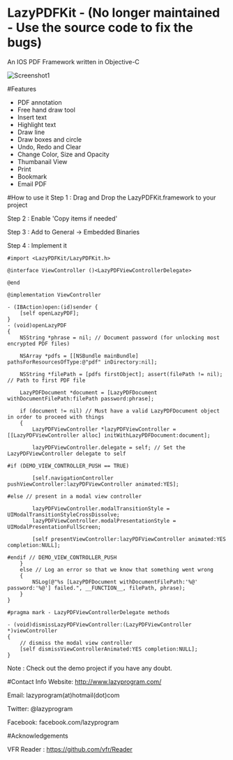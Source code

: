 # LazyPDFKit - (No longer maintained - Use the source code to fix the bugs)
An IOS PDF Framework written in Objective-C

![Screenshot1](/../master/Screenshots/Screenshot1.png?raw=true "Screenshot1")

#Features
* PDF annotation
* Free hand draw tool
* Insert text
* Highlight text
* Draw line
* Draw boxes and circle
* Undo, Redo and Clear
* Change Color, Size and Opacity
* Thumbanail View
* Print
* Bookmark
* Email PDF


#How to use it
Step 1 : Drag and Drop the LazyPDFKit.framework to your project

Step 2 : Enable 'Copy items if needed'

Step 3 : Add to General -> Embedded Binaries

Step 4 : Implement it

```
#import <LazyPDFKit/LazyPDFKit.h>

@interface ViewController ()<LazyPDFViewControllerDelegate>

@end

@implementation ViewController

- (IBAction)open:(id)sender {
    [self openLazyPDF];
}
- (void)openLazyPDF
{
    NSString *phrase = nil; // Document password (for unlocking most encrypted PDF files)
    
    NSArray *pdfs = [[NSBundle mainBundle] pathsForResourcesOfType:@"pdf" inDirectory:nil];
    
    NSString *filePath = [pdfs firstObject]; assert(filePath != nil); // Path to first PDF file
    
    LazyPDFDocument *document = [LazyPDFDocument withDocumentFilePath:filePath password:phrase];
    
    if (document != nil) // Must have a valid LazyPDFDocument object in order to proceed with things
    {
        LazyPDFViewController *lazyPDFViewController = [[LazyPDFViewController alloc] initWithLazyPDFDocument:document];
        
        lazyPDFViewController.delegate = self; // Set the LazyPDFViewController delegate to self
        
#if (DEMO_VIEW_CONTROLLER_PUSH == TRUE)
        
        [self.navigationController pushViewController:lazyPDFViewController animated:YES];
        
#else // present in a modal view controller
        
        lazyPDFViewController.modalTransitionStyle = UIModalTransitionStyleCrossDissolve;
        lazyPDFViewController.modalPresentationStyle = UIModalPresentationFullScreen;
        
        [self presentViewController:lazyPDFViewController animated:YES completion:NULL];
        
#endif // DEMO_VIEW_CONTROLLER_PUSH
    }
    else // Log an error so that we know that something went wrong
    {
        NSLog(@"%s [LazyPDFDocument withDocumentFilePath:'%@' password:'%@'] failed.", __FUNCTION__, filePath, phrase);
    }
}

#pragma mark - LazyPDFViewControllerDelegate methods

- (void)dismissLazyPDFViewController:(LazyPDFViewController *)viewController
{
    // dismiss the modal view controller
    [self dismissViewControllerAnimated:YES completion:NULL];
}
```

Note : Check out the demo project if you have any doubt.

#Contact Info
Website: http://www.lazyprogram.com/

Email: lazyprogram(at)hotmail(dot)com

Twitter: @lazyprogram

Facebook: facebook.com/lazyprogram

#Acknowledgements

VFR Reader : https://github.com/vfr/Reader
